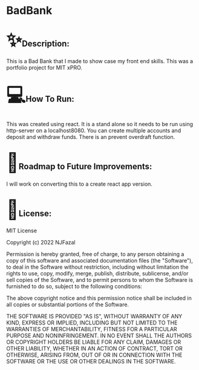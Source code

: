 <!DOCTYPE html>
<html>
    <body>
        <h1>BadBank</h1>
        <h2><span style='font-size:50px;'>&#10024;</span>Description:</h2>
        <p>This is a Bad Bank that I made to show case my front end skills. This was a portfolio project for MIT xPRO.</p>
        <h2><span style='font-size:50px;'>&#128187;</span>How To Run: </h2>
        <p>This was created using react. It is a stand alone so it needs to be run using http-server on a localhost8080. You can create multiple accounts and deposit and withdraw funds. There is an prevent overdraft function.</p>
        <h2><span style='font-size:50px;'>&#128679;</span>Roadmap to Future Improvements:</h2>
        <p>I will work on converting this to a create react app version.</p>
        <h2><span style='font-size:50px;'>&#128220;</span>License:</h2>
<p>MIT License<br /></p> 

<p>Copyright (c) 2022 NJFazal<br /></p>



<p>Permission is hereby granted, free of charge, to any person obtaining a copy
of this software and associated documentation files (the "Software"), to deal
in the Software without restriction, including without limitation the rights
to use, copy, modify, merge, publish, distribute, sublicense, and/or sell
copies of the Software, and to permit persons to whom the Software is
furnished to do so, subject to the following conditions:<br /></p>


<p>The above copyright notice and this permission notice shall be included in all
copies or substantial portions of the Software.<br /></p>

<p>THE SOFTWARE IS PROVIDED "AS IS", WITHOUT WARRANTY OF ANY KIND, EXPRESS OR
IMPLIED, INCLUDING BUT NOT LIMITED TO THE WARRANTIES OF MERCHANTABILITY,
FITNESS FOR A PARTICULAR PURPOSE AND NONINFRINGEMENT. IN NO EVENT SHALL THE
AUTHORS OR COPYRIGHT HOLDERS BE LIABLE FOR ANY CLAIM, DAMAGES OR OTHER
LIABILITY, WHETHER IN AN ACTION OF CONTRACT, TORT OR OTHERWISE, ARISING FROM,
OUT OF OR IN CONNECTION WITH THE SOFTWARE OR THE USE OR OTHER DEALINGS IN THE
SOFTWARE.</p>
    </body>
</html>
